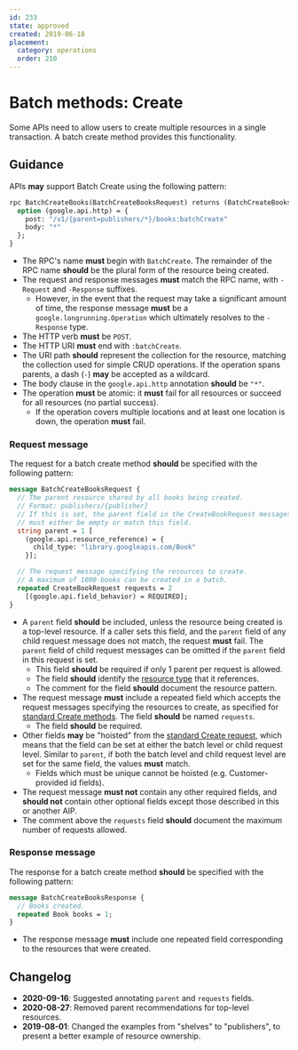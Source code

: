 ```yaml
---
id: 233
state: approved
created: 2019-06-18
placement:
  category: operations
  order: 210
---
```


# Batch methods: Create

Some APIs need to allow users to create multiple resources in a single
transaction. A batch create method provides this functionality.

## Guidance

APIs **may** support Batch Create using the following pattern:

```proto
rpc BatchCreateBooks(BatchCreateBooksRequest) returns (BatchCreateBooksResponse) {
  option (google.api.http) = {
    post: "/v1/{parent=publishers/*}/books:batchCreate"
    body: "*"
  };
}
```

- The RPC's name **must** begin with `BatchCreate`. The remainder of the RPC
  name **should** be the plural form of the resource being created.
- The request and response messages **must** match the RPC name, with
  `-Request` and `-Response` suffixes.
  - However, in the event that the request may take a significant amount of
    time, the response message **must** be a `google.longrunning.Operation`
    which ultimately resolves to the `-Response` type.
- The HTTP verb **must** be `POST`.
- The HTTP URI **must** end with `:batchCreate`.
- The URI path **should** represent the collection for the resource, matching
  the collection used for simple CRUD operations. If the operation spans
  parents, a dash (`-`) **may** be accepted as a wildcard.
- The body clause in the `google.api.http` annotation **should** be `"*"`.
- The operation **must** be atomic: it **must** fail for all resources or
  succeed for all resources (no partial success).
  - If the operation covers multiple locations and at least one location is
    down, the operation **must** fail.

### Request message

The request for a batch create method **should** be specified with the
following pattern:

```proto
message BatchCreateBooksRequest {
  // The parent resource shared by all books being created.
  // Format: publishers/{publisher}
  // If this is set, the parent field in the CreateBookRequest messages
  // must either be empty or match this field.
  string parent = 1 [
    (google.api.resource_reference) = {
      child_type: "library.googleapis.com/Book"
    }];

  // The request message specifying the resources to create.
  // A maximum of 1000 books can be created in a batch.
  repeated CreateBookRequest requests = 2
    [(google.api.field_behavior) = REQUIRED];
}
```

- A `parent` field **should** be included, unless the resource being created is
  a top-level resource. If a caller sets this field, and the
  `parent` field of any child request message does not match, the request
  **must** fail. The `parent` field of child request messages can be omitted if
  the `parent` field in this request is set.
  - This field **should** be required if only 1 parent per request is allowed.
  - The field **should** identify the [resource type][aip-122-parent] that it
    references.
  - The comment for the field **should** document the resource pattern.
- The request message **must** include a repeated field which accepts the
  request messages specifying the resources to create, as specified for
  [standard Create methods][request-message]. The field **should** be named
  `requests`.
  - The field **should** be required.
- Other fields **may** be "hoisted" from the [standard Create
  request][request-message], which means that the field can be set at either
  the batch level or child request level. Similar to `parent`, if both the
  batch level and child request level are set for the same field, the values
  **must** match.
  - Fields which must be unique cannot be hoisted (e.g. Customer-provided id
    fields).
- The request message **must not** contain any other required fields, and
  **should not** contain other optional fields except those described in this
  or another AIP.
- The comment above the `requests` field **should** document the maximum number
  of requests allowed.

### Response message

The response for a batch create method **should** be specified with the
following pattern:

```proto
message BatchCreateBooksResponse {
  // Books created.
  repeated Book books = 1;
}
```

- The response message **must** include one repeated field corresponding to the
  resources that were created.

[aip-122-parent]: ./0122.md#fields-representing-a-resources-parent
[request-message]: ./0133.md#request-message

## Changelog

- **2020-09-16**: Suggested annotating `parent` and `requests` fields.
- **2020-08-27**: Removed parent recommendations for top-level resources.
- **2019-08-01**: Changed the examples from "shelves" to "publishers", to
  present a better example of resource ownership.
